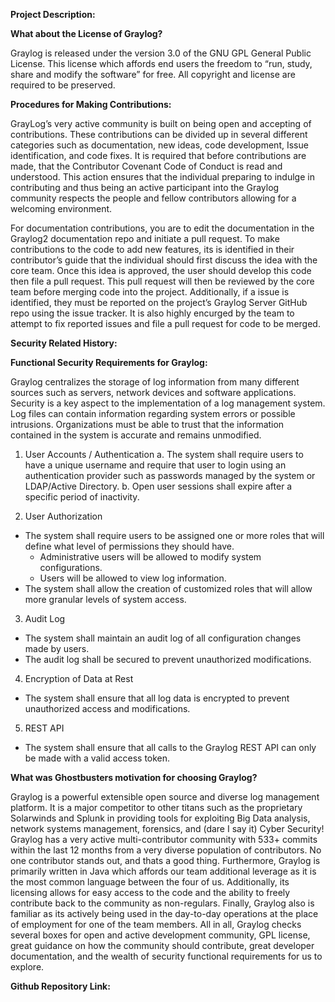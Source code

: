 
**Project Description:**

**What about the License of Graylog?**

  Graylog is released under the version 3.0 of the GNU GPL General Public License. This license which affords end users the freedom to “run, study, share and modify the software” for free. All copyright and license are required to be preserved.

**Procedures for Making Contributions:**

  GrayLog’s very active community is built on being open and accepting of contributions. These contributions can be divided up in several different categories such as documentation, new ideas, code development, Issue identification, and code fixes. It is required that before contributions are made, that the Contributor Covenant Code of Conduct is read and understood. This action ensures that the individual preparing to indulge in contributing and thus being an active participant into the Graylog community respects the people and fellow contributors allowing for a welcoming environment. 
  
  For documentation contributions, you are to edit the documentation in the Graylog2 documentation repo and initiate a pull request. To make contributions to the code to add new features, its is identified in their contributor’s guide that the individual should first discuss the idea with the core team. Once this idea is approved, the user should develop this code then file a pull request. This pull request will then be reviewed by the core team before merging code into the project. Additionally, if a issue is identified, they must be reported on the project’s Graylog Server GitHub repo using the issue tracker. It is also highly encurged by the team to attempt to fix reported issues and file a pull request for code to be merged.

**Security Related History:**

**Functional Security Requirements for Graylog:**

Graylog centralizes the storage of log information from many different sources such as servers, network devices and software applications.  Security is a key aspect to the implementation of a log management system.  Log files can contain information regarding system errors or possible intrusions.  Organizations must be able to trust that the information contained in the system is accurate and remains unmodified.

1. User Accounts / Authentication
  a. The system shall require users to have a unique username and require that user to login using an authentication provider such as passwords managed by the system or LDAP/Active Directory. 
  b. Open user sessions shall expire after a specific period of inactivity.

2. User Authorization
* The system shall require users to be assigned one or more roles that will define what level of permissions they should have.
  * Administrative users will be allowed to modify system configurations.
  * Users will be allowed to view log information.
* The system shall allow the creation of customized roles that will allow more granular levels of system access.

3. Audit Log
* The system shall maintain an audit log of all configuration changes made by users.
* The audit log shall be secured to prevent unauthorized modifications.

4. Encryption of Data at Rest
* The system shall ensure that all log data is encrypted to prevent unauthorized access and modifications.

5. REST API
* The system shall ensure that all calls to the Graylog REST API can only be made with a valid access token. 


**What was Ghostbusters motivation for choosing Graylog?**

Graylog is a powerful extensible open source and diverse log management platform. It is a major competitor to other titans such as the proprietary Solarwinds and Splunk in providing tools for exploiting Big Data analysis, network systems management, forensics, and (dare I say it) Cyber Security! Graylog has a very active multi-contributor community with 533+ commits within the last 12 months from a very diverse population of contributors. No one contributor stands out, and thats a good thing. Furthermore, Graylog is primarily written in Java which affords our team additional leverage as it is the most common language between the four of us. Additionally, its licensing allows for easy access to the code and the ability to freely contribute back to the community as non-regulars. Finally, Graylog also is familiar as its actively being used in the day-to-day operations at the place of employment for one of the team members. All in all, Graylog checks several boxes for open and active development community, GPL license, great guidance on how the community should contribute, great developer documentation, and the wealth of security functional requirements for us to explore.

**Github Repository Link:**




